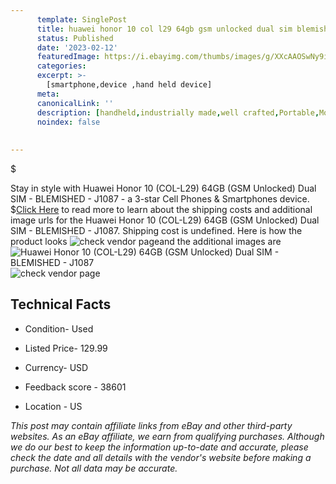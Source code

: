 ```yaml
---
      template: SinglePost
      title: huawei honor 10 col l29 64gb gsm unlocked dual sim blemished j1087
      status: Published
      date: '2023-02-12'
      featuredImage: https://i.ebayimg.com/thumbs/images/g/XXcAAOSwNy9iXxXr/s-l225.jpg
      categories: 
      excerpt: >-
        [smartphone,device ,hand held device]
      meta:
      canonicalLink: ''
      description: [handheld,industrially made,well crafted,Portable,Mobile,Compact,Convenient,Lightweight,Maneuverable,Man-portable,Miniature,Carriable,Hand-held,Light,Holdable,Transportable,Mobile device,Pocket-sized,On-the-go,Wireless,Cordless,Compact size,Convenient size, smartphone,device ,hand held device]
      noindex: false
      
        
---
```

$

Stay in style with Huawei Honor 10 (COL-L29) 64GB (GSM Unlocked) Dual SIM - BLEMISHED - J1087 - a 3-star Cell Phones & Smartphones device.
$[Click Here](https://www.ebay.com/itm/144758037950?hash=item21b4405dbe%3Ag%3AXXcAAOSwNy9iXxXr&amdata=enc%3AAQAHAAAA4PnqNySLI%2B3Yv0ipDIRfhfP9iPD56%2Fz6NFMMaujFMnfjPaSGoYPcqhveBIhSILG61%2BIos4S7O%2F%2FTecd619FoGxkfhZkxS%2BdcDAlvU%2FbmFTsC4Kkss1s4gPbN%2BI%2BF7cSuqCqvXRwaSa8lIW6Q1Pneybh%2BmqeZrsAo2A0U%2BdNhaPtziCEMXpemUM6INlmjTUu%2Bt84jxfZ%2Blky4xQT%2BQv16QVUyUPAq3S9c0lX04C4Eayw5tclLTpFFXMuTAqSoYVcckPldE4ZPQnlscw4iiDqOIXMloXhDviNW2h%2BZjDni901w&mkevt=1&mkcid=1&mkrid=711-53200-19255-0&campid=%253CePNCampaignId%253E&customid=%253CreferenceId%253E&toolid=10049) to read more to learn about the shipping costs and additional image urls for the Huawei Honor 10 (COL-L29) 64GB (GSM Unlocked) Dual SIM - BLEMISHED - J1087. Shipping cost is undefined. Here is how the product looks ![check vendor page](https://i.ebayimg.com/thumbs/images/g/XXcAAOSwNy9iXxXr/s-l225.jpg)and the additional images are![Huawei Honor 10 (COL-L29) 64GB (GSM Unlocked) Dual SIM - BLEMISHED - J1087](https://i.ebayimg.com/images/g/XXcAAOSwNy9iXxXr/s-l1600.jpg)![check vendor page](https://origin-galleryplus.ebayimg.com/ws/web/144758037950_2_0_1/225x225.jpg,https://origin-galleryplus.ebayimg.com/ws/web/144758037950_3_0_1/225x225.jpg,https://origin-galleryplus.ebayimg.com/ws/web/144758037950_4_0_1/225x225.jpg,https://origin-galleryplus.ebayimg.com/ws/web/144758037950_5_0_1/225x225.jpg,https://origin-galleryplus.ebayimg.com/ws/web/144758037950_6_0_1/225x225.jpg,https://origin-galleryplus.ebayimg.com/ws/web/144758037950_7_0_1/225x225.jpg)



 ## Technical Facts 



     
      

 - Condition- Used 


      

 - Listed Price- 129.99 


      

 - Currency- USD 


      

 - Feedback score - 38601 


      

 - Location - US 


      
      

 *_This post may contain affiliate links from eBay and other third-party websites. As an eBay affiliate, we earn from qualifying purchases. Although we do our best to keep the information up-to-date and accurate, please check the date and all details with the vendor's website before making a purchase. Not all data may be accurate._*






